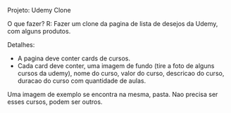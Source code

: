 Projeto: Udemy Clone

O que fazer?
R: Fazer um clone da pagina de lista de desejos da Udemy, com alguns produtos.

Detalhes:
- A pagina deve conter cards de cursos.
- Cada card deve conter, uma imagem de fundo (tire a foto de alguns cursos da udemy), nome do curso, valor do curso, descricao do curso, duracao do curso com quantidade de aulas.

Uma imagem de exemplo se encontra na mesma, pasta.
Nao precisa ser esses cursos, podem ser outros.